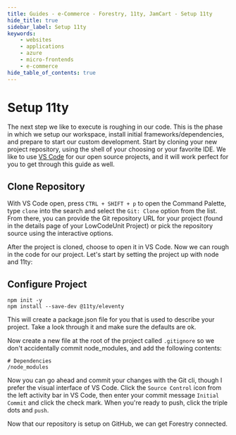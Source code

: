 ```yaml
---
title: Guides - e-Commerce - Forestry, 11ty, JamCart - Setup 11ty
hide_title: true
sidebar_label: Setup 11ty
keywords:
    - websites
    - applications
    - azure
    - micro-frontends
    - e-commerce
hide_table_of_contents: true
---
```


# Setup 11ty

The next step we like to execute is roughing in our code.  This is the phase in which we setup our workspace, install initial frameworks/dependencies, and prepare to start our custom development.  Start by cloning your new project repository, using the shell of your choosing or your favorite IDE.  We like to use [VS Code](https://code.visualstudio.com/download) for our open source projects, and it will work perfect for you to get through this guide as well.  

## Clone Repository

With VS Code open, press `CTRL + SHIFT + p` to open the Command Palette, type `clone` into the search and select the `Git: Clone` option from the list.  From there, you can provide the Git repository URL for your project (found in the details page of your LowCodeUnit Project) or pick the repository source using the interactive options.

After the project is cloned, choose to open it in VS Code.  Now we can rough in the code for our project.  Let's start by setting the project up with node and 11ty:

## Configure Project

```cli
npm init -y
npm install --save-dev @11ty/eleventy
```

This will create a package.json file for you that is used to describe your project. Take a look through it and make sure the defaults are ok.

Now create a new file at the root of the project called `.gitignore` so we don't accidentally commit node_modules, and add the following contents:

```.gitignore
# Dependencies
/node_modules
```

Now you can go ahead and commit your changes with the Git cli, though I prefer the visual interface of VS Code.  Click the `Source Control` icon from the left activity bar in VS Code, then enter your commit message `Initial Commit` and click the check mark.  When you're ready to push, click the triple dots and `push`.

Now that our repository is setup on GitHub, we can get Forestry connected.
